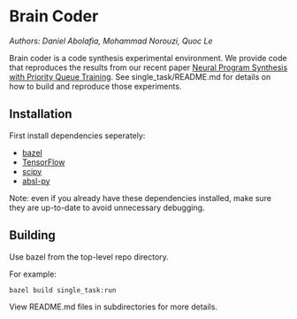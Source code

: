 # Brain Coder

*Authors: Daniel Abolafia, Mohammad Norouzi, Quoc Le*

Brain coder is a code synthesis experimental environment. We provide code that reproduces the results from our recent paper [Neural Program Synthesis with Priority Queue Training](https://arxiv.org/abs/1801.03526). See single_task/README.md for details on how to build and reproduce those experiments.

## Installation

First install dependencies seperately:

* [bazel](https://docs.bazel.build/versions/master/install.html)
* [TensorFlow](https://www.tensorflow.org/install/)
* [scipy](https://www.scipy.org/install.html)
* [absl-py](https://github.com/abseil/abseil-py)

Note: even if you already have these dependencies installed, make sure they are
up-to-date to avoid unnecessary debugging.


## Building

Use bazel from the top-level repo directory.

For example:

```bash
bazel build single_task:run
```

View README.md files in subdirectories for more details.
